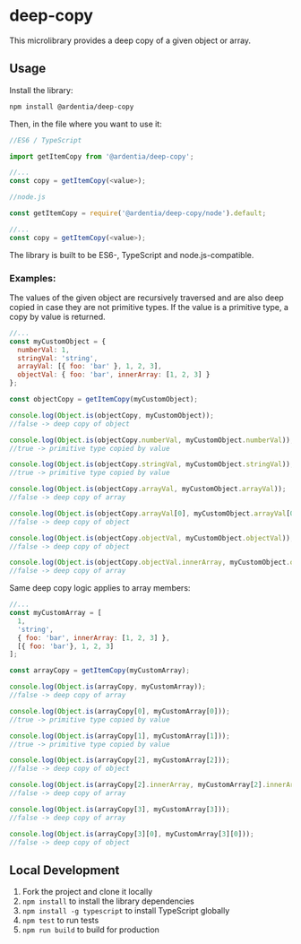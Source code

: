 # deep-copy
This microlibrary provides a deep copy of a given object or array.

## Usage
Install the library:
```bash
npm install @ardentia/deep-copy
```

Then, in the file where you want to use it:
```typescript
//ES6 / TypeScript

import getItemCopy from '@ardentia/deep-copy';

//...
const copy = getItemCopy(<value>);
```

```javascript
//node.js

const getItemCopy = require('@ardentia/deep-copy/node').default;

//...
const copy = getItemCopy(<value>);
```

The library is built to be ES6-, TypeScript and node.js-compatible.

### Examples:

The values of the given object are recursively traversed and are also deep copied in case they are not primitive types. If the value is a primitive type, a copy by value is returned.

```javascript
//...
const myCustomObject = { 
  numberVal: 1,
  stringVal: 'string',
  arrayVal: [{ foo: 'bar' }, 1, 2, 3],
  objectVal: { foo: 'bar', innerArray: [1, 2, 3] }
};

const objectCopy = getItemCopy(myCustomObject);

console.log(Object.is(objectCopy, myCustomObject)); 
//false -> deep copy of object

console.log(Object.is(objectCopy.numberVal, myCustomObject.numberVal)); 
//true -> primitive type copied by value

console.log(Object.is(objectCopy.stringVal, myCustomObject.stringVal)); 
//true -> primitive type copied by value

console.log(Object.is(objectCopy.arrayVal, myCustomObject.arrayVal)); 
//false -> deep copy of array

console.log(Object.is(objectCopy.arrayVal[0], myCustomObject.arrayVal[0])); 
//false -> deep copy of object

console.log(Object.is(objectCopy.objectVal, myCustomObject.objectVal)); 
//false -> deep copy of object

console.log(Object.is(objectCopy.objectVal.innerArray, myCustomObject.objectVal.innerArray)); 
//false -> deep copy of array
```

Same deep copy logic applies to array members:
```javascript
//...
const myCustomArray = [
  1,
  'string',
  { foo: 'bar', innerArray: [1, 2, 3] },
  [{ foo: 'bar'}, 1, 2, 3]
];

const arrayCopy = getItemCopy(myCustomArray);

console.log(Object.is(arrayCopy, myCustomArray)); 
//false -> deep copy of array

console.log(Object.is(arrayCopy[0], myCustomArray[0]));
//true -> primitive type copied by value

console.log(Object.is(arrayCopy[1], myCustomArray[1]));
//true -> primitive type copied by value

console.log(Object.is(arrayCopy[2], myCustomArray[2]));
//false -> deep copy of object

console.log(Object.is(arrayCopy[2].innerArray, myCustomArray[2].innerArray));
//false -> deep copy of array

console.log(Object.is(arrayCopy[3], myCustomArray[3])); 
//false -> deep copy of array

console.log(Object.is(arrayCopy[3][0], myCustomArray[3][0])); 
//false -> deep copy of object
```

## Local Development
1. Fork the project and clone it locally
2. `npm install` to install the library dependencies
3. `npm install -g typescript` to install TypeScript globally
4. `npm test` to run tests
5. `npm run build` to build for production
